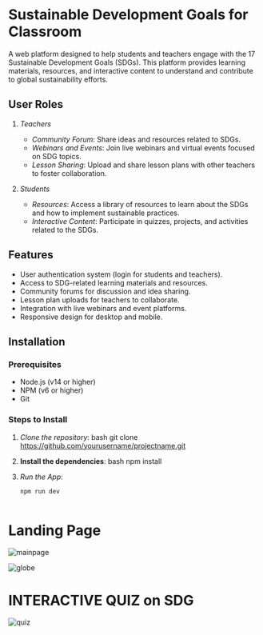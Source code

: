 # Sustainable Development Goals for Classroom

A web platform designed to help students and teachers engage with the 17 Sustainable Development Goals (SDGs). This platform provides learning materials, resources, and interactive content to understand and contribute to global sustainability efforts.



## User Roles

1. *Teachers*
   - *Community Forum*: Share ideas and resources related to SDGs.
   - *Webinars and Events*: Join live webinars and virtual events focused on SDG topics.
   - *Lesson Sharing*: Upload and share lesson plans with other teachers to foster collaboration.
   
2. *Students*
   - *Resources*: Access a library of resources to learn about the SDGs and how to implement sustainable practices.
   - *Interactive Content*: Participate in quizzes, projects, and activities related to the SDGs.

## Features

- User authentication system (login for students and teachers).
- Access to SDG-related learning materials and resources.
- Community forums for discussion and idea sharing.
- Lesson plan uploads for teachers to collaborate.
- Integration with live webinars and event platforms.
- Responsive design for desktop and mobile.

## Installation

### Prerequisites

- Node.js (v14 or higher)
- NPM (v6 or higher)
- Git

### Steps to Install

1. *Clone the repository*:
   bash
   git clone https://github.com/yourusername/projectname.git

2. **Install the dependencies**:
   bash
   npm install

3. *Run the App*:
   ```bash
   npm run dev



# Landing Page
![mainpage](https://github.com/Channaveer2004/SDG_Classroom_NASA_SpaceApps_Challenge/blob/master/assets/images/main.png)

![globe](https://github.com/Channaveer2004/SDG_Classroom_NASA_SpaceApps_Challenge/blob/master/assets/images/globe.png)

# INTERACTIVE QUIZ on SDG
![quiz](https://github.com/Channaveer2004/SDG_Classroom_NASA_SpaceApps_Challenge/blob/master/assets/images/interactivequiz.png)
